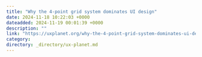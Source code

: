 ```yaml
---
title: "Why the 4-point grid system dominates UI design"
date: 2024-11-18 10:22:03 +0000
dateadded: 2024-11-19 00:01:39 +0000
description: ""
link: "https://uxplanet.org/why-the-4-point-grid-system-dominates-ui-design-88c2400e775a?source=rss----819cc2aaeee0---4"
category:
directory: _directory/ux-planet.md
---
```


